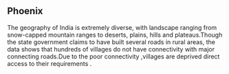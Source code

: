 ## Phoenix

The geography of India is extremely diverse, with landscape ranging
from snow-capped mountain ranges to deserts, plains, hills and
plateaus.Though the state government claims to have built several
roads in rural areas, the data shows that hundreds of villages do not
have connectivity with major connecting roads.Due to the poor
connectivity ,villages are deprived direct access to their
requirements .
